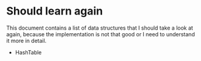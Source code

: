 # Should learn again

This document contains a list of data structures that I should take
a look at again, because the implementation is not that good or
I need to understand it more in detail.

- HashTable